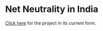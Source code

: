# Net Neutrality in India

[Click here](www.gurmanbh.github.io/netneutrality-india) for the project in its current form.
